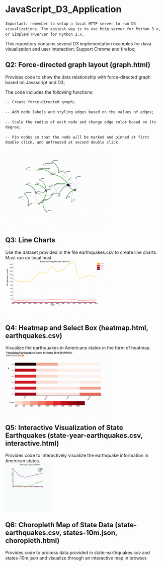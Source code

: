 # JavaScript_D3_Application

`Important: remember to setup a local HTTP server to run D3 visualizations. The easiest way is to use http.server for Python 3.x, or SimpleHTTPServer for Python 2.x.`


This repository contains several D3 implementation examples for dava visualization and user interaction;
Support Chrome and firefox;

## Q2: Force-directed graph layout (graph.html)

  Provides code to show the data relationship with force-directed graph based on Javascript and D3;

  The code includes the following functions:

    -- Create force-directed graph;

    -- Add node labels and styling edges based on the values of edges;

    -- Scale the radius of each node and change edge color based on its degree;

    -- Pin nodes so that the node will be marked and pinned at first double click, and unfreezed at second double click.  
![image](https://github.com/JolinQChen/JavaScriptD3Application/blob/master/Q2/Screen%20Recording%202020-04-04%20at%2019.06.22.gif)
## Q3: Line Charts
Use the dataset provided in the file earthquakes.csv to create line charts.  
Must run on local host.  
![image](https://github.com/JolinQChen/JavaScriptD3Application/blob/master/Q3/Screen%20Recording%202020-04-04%20at%2019.32.45.gif)

## Q4: Heatmap and Select Box (heatmap.html, earthquakes.csv)

Visualize the earthquakes in Americans states in the form of heatmap.  
![image](https://github.com/JolinQChen/JavaScriptD3Application/blob/master/Q4/Screen%20Recording%202020-04-04%20at%2019.48.53.gif)

## Q5: Interactive Visualization of State Earthquakes (state-year-earthquakes.csv, interactive.html)

  Provides code to interactively visualize the earthquake information in American states.  
<img width="150" height="150" src="https://github.com/JolinQChen/JavaScriptD3Application/blob/master/Q5/Screen%20Recording%202020-04-04%20at%2019.51.52.gif"/>

## Q6: Choropleth Map of State Data (state-earthquakes.csv, states-10m.json, choropleth.html)

  Provides code to process data provided in state-earthquakes.csv and states-10m.json and visualize through an interactive map    in browser.

